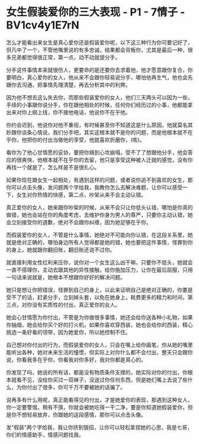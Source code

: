 # 女生假装爱你的三大表现 - P1 - 7情子 - BV1cv4y1E7rN

怎么才能看出来女生是真心爱你还是假装爱你呢，以下这三种行为你可要记好了，但凡中了一个，不管他嘴里说的有多忠诚，结果都会背叛你，尤其是最后一种，很多兄弟都觉得很正常，第一点，动不动就提分手。

分手这件事情本来就很伤人，更要命的是还要你去求着他，他才愿意跟你复合，你要明白，真心爱你的女人，他从来不会跟你轻易说分手，哪怕他再生气，他也会先跟你去沟通，把事情先理清楚，再去分析其中的利弊。

因为他不想去这么失去你，而那些假装爱你的女人，他们三天两头可以因为一些，手续的小事跟你说分手，你在跟他相处的时候，任何你们经历过的小事，他都能拿出来对你上纲上线，你不接他电话，他说你不在乎他。

你约会迟到，他说你对他不重视，有时候甚至你不知道这是什么原因，他就莫名其妙跟你谈条心情说，我们分手吧，其实这根本就不是你的问题，而是他根本就不在乎你，他把你的付出当做他的享受，他就喜欢折磨你，(咳)。

看你为了他心甘情愿的妥协，要把你搞到心坎崩塌，受不了了想跟他分手，他会答应的很爽快，他根本就不在乎你的去留，他只是享受这种被人迁就的感觉，没有你再找一个就是了，怎么样是不是很扎心。

如果你现在跟女生一起相处，有遇到这样的问题，或者说你追不到喜欢的女生，那你可以点击头像，发问题两个字给我，我教你怎么去解决难题，让你可以感受一下，女生对你热情的快感，第二点，吵架从来不会主动认错。

真正爱你的女人，她来跟你吵架的时候，从来不会只让你低头认错，哪怕是你真的做错，她也会站在你的角度考虑，去维护你身为男人的尊严，只要你主动认错，她会立刻接受你的道歉，绝对不会跟你纠缠，因为她足够在乎你。

而假装爱你的女人，不管是什么事情，她绝对不可能向你认错，在这段关系里，她就是绝对正确的，哪怕身边所有人觉得都是她的错，她也要把这件事情，怪罪到你的身上，她就跟你翻旧账，翻旧账还说不过你。

就直接利用女性红利来压你，说你对一个女生这么凶干嘛，只要你不低头，她就会一直不搭理你，主动去跟其他的异性接触，给你施加压力，让你在最后屈服，只用一句话来说就是，她根本不想跟你好好的解决问题。

她只是想让你把错误，怪罪到自己的身上，以此来证明自己是绝对正确的，你要是受不了的话，赶紧分手，立刻掉头套，以免在她身上，耗费更多的精力和时间，第三点，对你没有实质性的付出，真正爱你的女人。

她会心甘情愿为你付出，不管是为你做很多事情，她还会给你送各种小礼物，如果你抽烟，她会给你买个好的打火机，如果你喜欢穿西装，她也会给你的西装，精心挑选一条好看的领带，因为她爱你，所以她控制不住。

自己想对你付出的行为，而假装爱你的女人，只会在嘴上给你画笔，你从她的嘴里能听出各种，她对未来生活的憧憬，但实际上对你什么都不会付出，整天只会跟你说，你看我多在乎你，你看我对你多好，我对你都是真心的。

你发现了吗，她说的所有话，都是没有物质条件支撑的，她实际对你的付出，你根本就看不见，没给你买过一双袜子，没送过你任何东西，但是她们嘴上去说了些什么，为你付出了很多，你可千万不要被她的话骗了。

说再多有什么用呢，真正能看得见的付出，才是她爱你的表现，那遇到这种女人，你一定要警惕，稍有不慎，你就会被她吃得一干二净，要是你知道她假装爱你，但是你不想轻易放弃，你跟她的这段感情，那你可以点击头像。

发"假装"两个字给我，我让你挤到狠招，让你可以轻松拿捏她的心思，我是七哥，你们的情感助手，情感问题找我。